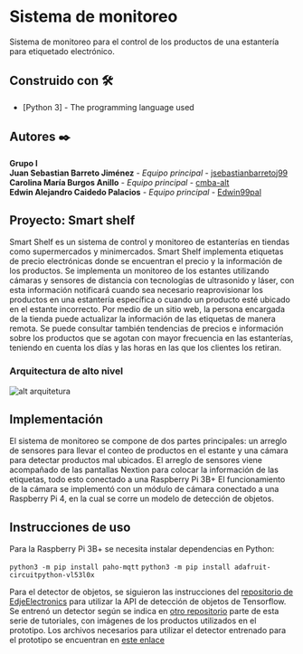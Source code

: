 # Sistema de monitoreo
Sistema de monitoreo para el control de los productos de una estantería para etiquetado electrónico.

## Construido con  🛠️
* [Python 3] - The programming language used

## Autores ✒️
**Grupo I**<br />
**Juan Sebastian Barreto Jiménez** - *Equipo principal* - [jsebastianbarretoj99](https://github.com/jsebastianbarretoj99)<br />
**Carolina María Burgos Anillo** - *Equipo principal* - [cmba-alt ](https://github.com/cmba-alt)<br />
**Edwin Alejandro Caidedo Palacios** - *Equipo principal* - [Edwin99pal](https://github.com/Edwin99pal)<br />

## Proyecto: Smart shelf 
Smart Shelf es un sistema de control y monitoreo de estanterías en tiendas como supermercados y minimercados. Smart Shelf implementa etiquetas de precio electrónicas donde se encuentran el precio y la información de los productos. Se implementa un monitoreo de los estantes utilizando cámaras y sensores de distancia con tecnologías de ultrasonido y láser, con esta información notificará cuando sea necesario reaprovisionar los productos en una estantería específica o cuando un producto esté ubicado en el estante incorrecto. Por medio de un sitio web, la persona encargada de la tienda puede actualizar la información de las etiquetas de manera remota. Se puede consultar también tendencias de precios e información sobre los productos que se agotan con mayor frecuencia en las estanterías, teniendo en cuenta los días y las horas en las que los clientes los retiran.

### Arquitectura de alto nivel
![alt arquitetura](images/highlevel.gif)

## Implementación

El sistema de monitoreo se compone de dos partes principales: un arreglo de sensores para llevar el conteo de productos en el estante y una cámara para detectar productos mal ubicados. El arreglo de sensores viene acompañado de las pantallas Nextion para colocar la información de las etiquetas, todo esto conectado a una Raspberry Pi 3B+
El funcionamiento de la cámara se implementó con un módulo de cámara conectado a una Raspberry Pi 4, en la cual se corre un modelo de detección de objetos.

## Instrucciones de uso
Para la Raspberry Pi 3B+ se necesita instalar dependencias en Python:

`python3 -m pip install paho-mqtt`
`python3 -m pip install adafruit-circuitpython-vl53l0x`

Para el detector de objetos, se siguieron las instrucciones del [repositorio de EdjeElectronics](https://github.com/EdjeElectronics/TensorFlow-Object-Detection-on-the-Raspberry-Pi) para utilizar la API de detección de objetos de Tensorflow. Se entrenó un detector según se indica en [otro repositorio](https://github.com/EdjeElectronics/TensorFlow-Object-Detection-API-Tutorial-Train-Multiple-Objects-Windows-10) parte de esta serie de tutoriales, con imágenes de los productos utilizados en el prototipo. Los archivos necesarios para utilizar el detector entrenado para el prototipo se encuentran en [este enlace](https://www.dropbox.com/sh/scf9e9j9fpet1ys/AAAKz_HdsfjLn25Vv2Q1a90la?dl=0)


